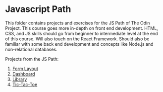 # Javascript Path  

This folder contains projects and exercises for the JS Path of The Odin Project. This course goes more in-depth on front end development. HTML, CSS, and JS skills should go from beginner to intermediate level at the end of this course. Will also touch on the React Framework. Should also be familiar with some back end development and concepts like Node.js and non-relational databases.  

Projects from the JS Path:  
 1. [Form Layout](https://tjaung.github.io/Odin-Basic-Form-Layout/)
 2. [Dashboard](https://tjaung.github.io/TOP_Dashboard/)
 3. [Library](https://tjaung.github.io/TOP-Library/)
 4. [Tic-Tac-Toe](https://tjaung.github.io/TOP_tictactoe/)
